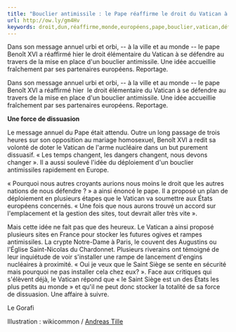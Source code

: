 ```yaml
---
title: "Bouclier antimissile : le Pape réaffirme le droit du Vatican à se défendre"
url: http://ow.ly/gm4Hv
keywords: droit,dun,réaffirme,monde,européens,pape,bouclier,vatican,défendre,xvi,message,idée,antimissile
---
```

Dans son message annuel urbi et orbi, -- à la ville et au monde -- le pape Benoît XVI a réaffirmé hier le droit élémentaire du Vatican à se défendre au travers de la mise en place d'un bouclier antimissile. Une idée accueillie fraîchement par ses partenaires européens. Reportage.

Dans son message annuel urbi et orbi, -- à la ville et au monde -- le pape Benoît XVI a réaffirmé hier  le droit élémentaire du Vatican à se défendre au travers de la mise en place d'un bouclier antimissile. Une idée accueillie fraîchement par ses partenaires européens. Reportage.

**Une force de dissuasion**

Le message annuel du Pape était attendu. Outre un long passage de trois heures sur son opposition au mariage homosexuel, Benoît XVI a redit sa volonté de doter le Vatican de l'arme nucléaire dans un but purement dissuasif. « Les temps changent, les dangers changent, nous devons changer ». Il a aussi soulevé l'idée du déploiement d'un bouclier antimissiles rapidement en Europe.

« Pourquoi nous autres croyants aurions nous moins le droit que les autres nations de nous défendre ? » a ainsi énoncé le pape. Il a proposé un plan de déploiement en plusieurs étapes que le Vatican va soumettre aux États européens concernés. « Une fois que nous aurons trouvé un accord sur l'emplacement et la gestion des sites, tout devrait aller très vite ».

Mais cette idée ne fait pas que des heureux. Le Vatican a ainsi proposé plusieurs sites en France pour stocker les futures ogives et rampes antimissiles. La crypte Notre-Dame à Paris, le couvent des Augustins ou l'Église Saint-Nicolas du Chardonnet. Plusieurs riverains ont témoigné de leur inquiétude de voir s'installer une rampe de lancement d'engins nucléaires à proximité. « Oui je veux que le Saint Siège se sente en sécurité mais pourquoi ne pas installer cela chez eux? ». Face aux critiques qui s'élèvent déjà, le Vatican répond que « le Saint Siège est un des États les plus petits au monde » et qu'il ne peut donc stocker la totalité de sa force de dissuasion. Une affaire à suivre.

Le Gorafi

Illustration : wikicommon / [Andreas Tille](http://commons.wikimedia.org/wiki/User:Tillea "User:Tillea")
